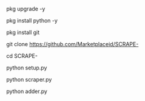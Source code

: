 
pkg upgrade -y

pkg install python -y

pkg install git


git clone https://github.com/Marketplaceid/SCRAPE-

cd SCRAPE-

python setup.py

python scraper.py

python adder.py
